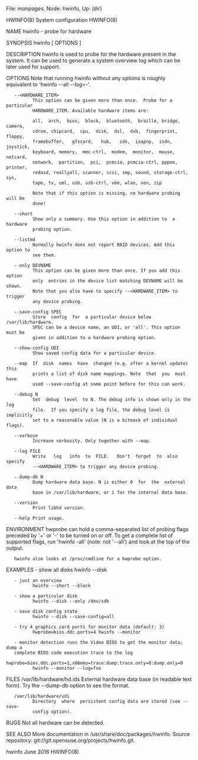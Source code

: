 File: *manpages*,  Node: hwinfo,  Up: (dir)

HWINFO(8)                    System configuration                    HWINFO(8)



NAME
       hwinfo - probe for hardware

SYNOPSIS
       hwinfo [ OPTIONS ]

DESCRIPTION
       hwinfo  is used to probe for the hardware present in the system. It can
       be used to generate a system overview log which can be later  used  for
       support.

OPTIONS
       Note  that  running hwinfo without any options is roughly equivalent to
       'hwinfo --all --log=-'.

       --<HARDWARE_ITEM>
              This option can be given more than once.  Probe for a particular
              HARDWARE_ITEM. Available hardware items are:

              all,  arch,  bios,  block,  bluetooth,  braille, bridge, camera,
              cdrom, chipcard,  cpu,  disk,  dsl,  dvb,  fingerprint,  floppy,
              framebuffer,   gfxcard,   hub,   ide,  isapnp,  isdn,  joystick,
              keyboard, memory,  mmc-ctrl,  modem,  monitor,  mouse,  netcard,
              network,  partition,  pci,  pcmcia, pcmcia-ctrl, pppoe, printer,
              redasd, reallyall, scanner, scsi, smp, sound, storage-ctrl, sys,
              tape, tv, uml, usb, usb-ctrl, vbe, wlan, xen, zip

              Note that if this option is missing, no hardware probing will be
              done!

       --short
              Show only a summary. Use this option in addition to  a  hardware
              probing option.

       --listmd
              Normally hwinfo does not report RAID devices. Add this option to
              see them.

       --only DEVNAME
              This option can be given more than once. If you add this  option
              only  entries in the device list matching DEVNAME will be shown.
              Note that you also have to specify --<HARDWARE_ITEM> to  trigger
              any device probing.

       --save-config SPEC
              Store  config  for  a particular device below /var/lib/hardware.
              SPEC can be a device name, an UDI, or 'all'. This option must be
              given in addition to a hardware probing option.

       --show-config UDI
              Show saved config data for a particular device.

       --map  If  disk  names  have  changed (e.g. after a kernel update) this
              prints a list of disk name mappings. Note  that  you  must  have
              used --save-config at some point before for this can work.

       --debug N
              Set  debug  level  to N. The debug info is shown only in the log
              file.  If you specify a log file, the debug level is  implicitly
              set to a reasonable value (N is a bitmask of individual flags).

       --verbose
              Increase verbosity. Only together with --map.

       --log FILE
              Write   log   info  to  FILE.   Don't  forget  to  also  specify
              --<HARDWARE_ITEM> to trigger any device probing.

       --dump-db N
              Dump hardware data base. N is either 0  for  the  external  data
              base in /var/lib/hardware, or 1 for the internal data base.

       --version
              Print libhd version.

       --help Print usage.

ENVIRONMENT
       hwprobe  can  hold  a comma-separated list of probing flags preceded by
       '+' or '-' to be turned on or off. To get a complete list of  supported
       flags, run 'hwinfo -all' (note: not '--all') and look at the top of the
       output.

       hwinfo also looks at /proc/cmdline for a hwprobe option.

EXAMPLES
       - show all disks
              hwinfo --disk

       - just an overview
              hwinfo --short --block

       - show a particular disk
              hwinfo --disk --only /dev/sdb

       - save disk config state
              hwinfo --disk --save-config=all

       - try 4 graphics card ports for monitor data (default: 3)
              hwprobe=bios.ddc.ports=4 hwinfo --monitor

       - monitor detection runs the Video BIOS to get the monitor data; dump a
       complete BIOS code execution trace to the log
              hwprobe=bios.ddc.ports=1,x86emu=trace:dump:trace.only=0:dump.only=0
              hwinfo --monitor --log=foo

FILES
       /var/lib/hardware/hd.ids
              External hardware data base (in readable  text  form).  Try  the
              --dump-db option to see the format.

       /var/lib/hardware/udi
              Directory  where  persistent config data are stored (see --save-
              config option).

BUGS
       Not all hardware can be detected.

SEE ALSO
       More documentation in /usr/share/doc/packages/hwinfo.
       Source repository: git://git.opensuse.org/projects/hwinfo.git.



hwinfo                             June 2016                         HWINFO(8)

